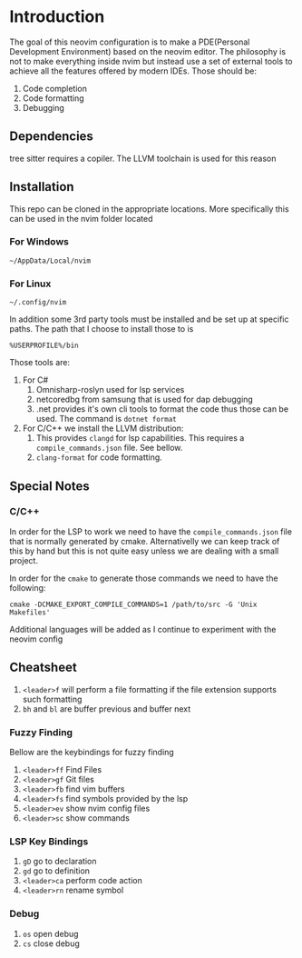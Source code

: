 # Introduction
The goal of this neovim configuration is to make a PDE(Personal Development Environment) based on the neovim editor.
The philosophy is not to make everything inside nvim but instead use a set of external tools to achieve all the features
offered by modern IDEs. Those should be:
1. Code completion
1. Code formatting
1. Debugging

## Dependencies
tree sitter requires a copiler. The LLVM toolchain is used for this reason

## Installation
This repo can be cloned in the appropriate locations. More specifically this can be used in the nvim folder located
### For Windows
```
~/AppData/Local/nvim
```
### For Linux
```
~/.config/nvim
```

In addition some 3rd party tools must be installed and be set up at specific paths. The path
that I choose to install those to is
```
%USERPROFILE%/bin
```
Those tools are:
1. For C#
    1. Omnisharp-roslyn used for lsp services
    1. netcoredbg from samsung that is used for dap debugging
    1. .net provides it's own cli tools to format the code thus those can be used. The command is `dotnet format`
1. For C/C++ we install the LLVM distribution:
    1. This provides `clangd` for lsp capabilities. This requires a `compile_commands.json` file. See bellow.
    1. `clang-format` for code formatting.

## Special Notes

### C/C++
In order for the LSP to work we need to have the `compile_commands.json` file that is normally generated by cmake.
Alternativelly we can keep track of this by hand but this is not quite easy unless we are dealing with a small project.

In order for the `cmake` to generate those commands we need to have the following:
```
cmake -DCMAKE_EXPORT_COMPILE_COMMANDS=1 /path/to/src -G 'Unix Makefiles'
```

Additional languages will be added as I continue to experiment with the neovim config

## Cheatsheet
1. `<leader>f` will perform a file formatting if the file extension supports such
formatting
2. `bh` and `bl` are buffer previous and buffer next

### Fuzzy Finding
Bellow are the keybindings for fuzzy finding
1. `<leader>ff` Find Files 
1. `<leader>gf` Git files
1. `<leader>fb` find vim buffers
1. `<leader>fs` find symbols provided by the lsp
1. `<leader>ev` show nvim config files
1. `<leader>sc` show commands

### LSP Key Bindings
1. `gD` go to declaration
1. `gd` go to definition
1. `<leader>ca` perform code action
1. `<leader>rn` rename symbol

### Debug
1. `os` open debug
1. `cs` close debug
